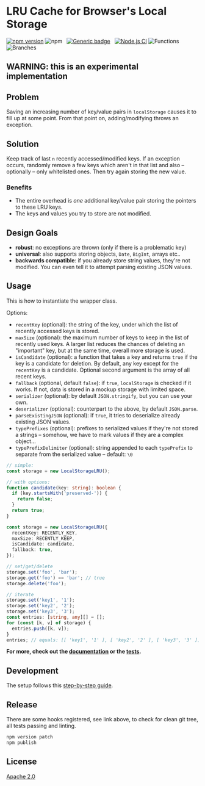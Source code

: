 # LRU Cache for Browser's Local Storage

[![npm version](https://badge.fury.io/js/@cocalc%2Flocal-storage-lru.svg)](https://badge.fury.io/js/@cocalc%2Flocal-storage-lru) ![npm](https://img.shields.io/npm/dw/@cocalc/local-storage-lru) &nbsp; [![Generic badge](https://img.shields.io/badge/documentation-online-blue.svg)](https://shields.io/) &nbsp; [![Node.js CI](https://github.com/sagemathinc/local-storage-lru/actions/workflows/node.js.yml/badge.svg)](https://github.com/sagemathinc/local-storage-lru/actions/workflows/node.js.yml) ![Functions](https://img.shields.io/badge/functions-100%25-brightgreen.svg?style=flat) ![Branches](https://img.shields.io/badge/branches-91.94%25-brightgreen.svg?style=flat)

## WARNING: this is an experimental implementation

## Problem

Saving an increasing number of key/value pairs in `localStorage` causes it to fill up at some point.
From that point on, adding/modifying throws an exception.

## Solution

Keep track of last `n` recently accessed/modified keys.
If an exception occurs,
randomly remove a few keys which aren't in that list and also – optionally – only whitelisted ones.
Then try again storing the new value.

### Benefits

- The entire overhead is _one_ additional key/value pair storing the pointers to these LRU keys.
- The keys and values you try to store are not modified.

## Design Goals

- **robust**: no exceptions are thrown (only if there is a problematic key)
- **universal**: also supports storing objects, `Date`, `BigInt`, arrays etc..
- **backwards compatible**: if you already store string values, they're not modified. You can even tell it to attempt parsing existing JSON values.

## Usage

This is how to instantiate the wrapper class.

Options:

- `recentKey` (optional): the string of the key, under which the list of recently accessed keys is stored.
- `maxSize` (optional): the maximum number of keys to keep in the list of recently used keys. A larger list reduces the chances of deleting an "important" key, but at the same time, overall more storage is used.
- `isCandidate` (optional): a function that takes a key and returns `true` if the key is a candidate for deletion. By default, any key except for the `recentKey` is a candidate. Optional second argument is the array of all recent keys.
- `fallback` (optional, default `false`): if `true`, `localStorage` is checked if it works. If not, data is stored in a mockup storage with limited space.
- `serializer` (optional): by default `JSON.stringify`, but you can use your own.
- `deserializer` (optional): counterpart to the above, by default `JSON.parse`.
- `parseExistingJSON` (optional): if `true`, it tries to deserialize already existing JSON values.
- `typePrefixes` (optional): prefixes to serialized values if they're not stored a strings – somehow, we have to mark values if they are a complex object...
- `typePrefixDelimiter` (optional): string appended to each `typePrefix` to separate from the serialized value – default: `\0`

```ts
// simple:
const storage = new LocalStorageLRU();

// with options:
function candidate(key: string): boolean {
  if (key.startsWith('preserved-')) {
    return false;
  }
  return true;
}

const storage = new LocalStorageLRU({
  recentKey: RECENTLY_KEY,
  maxSize: RECENTLY_KEEP,
  isCandidate: candidate,
  fallback: true,
});
```

```ts
// set/get/delete
storage.set('foo', 'bar');
storage.get('foo') == 'bar'; // true
storage.delete('foo');

// iterate
storage.set('key1', '1');
storage.set('key2', '2');
storage.set('key3', '3');
const entries: [string, any][] = [];
for (const [k, v] of storage) {
  entries.push([k, v]);
}
entries; // equals: [[ 'key1', '1' ], [ 'key2', '2' ], [ 'key3', '3' ]]
```

**For more, check out the [documentation](https://sagemathinc.github.io/local-storage-lru/) or the [tests](__tests__/test-lru.ts).**

## Development

The setup follows this [step-by-step guide](https://itnext.io/step-by-step-building-and-publishing-an-npm-typescript-package-44fe7164964c).

## Release

There are some hooks registered, see link above, to check for clean git tree, all tests passing and linting.

```bash
npm version patch
npm publish
```

## License

[Apache 2.0](https://www.apache.org/licenses/LICENSE-2.0.html)

